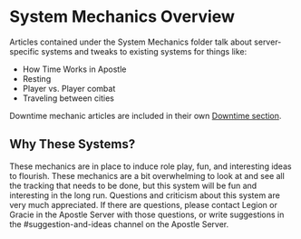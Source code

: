 # System Mechanics Overview
Articles contained under the System Mechanics folder talk about server-specific systems and tweaks to existing systems for things like:
- How Time Works in Apostle
- Resting
- Player vs. Player combat
- Traveling between cities

Downtime mechanic articles are included in their own [Downtime section](../13%20Downtime/13.01%20Downtime%20Overview.md).

## Why These Systems?
These mechanics are in place to induce role play, fun, and interesting ideas to flourish. These mechanics are a bit overwhelming to look at and see all the tracking that needs to be done, but this system will be fun and interesting in the long run. Questions and criticism about this system are very much appreciated. If there are questions, please contact Legion or Gracie in the Apostle Server with those questions, or write suggestions in the #suggestion-and-ideas channel on the Apostle Server.
